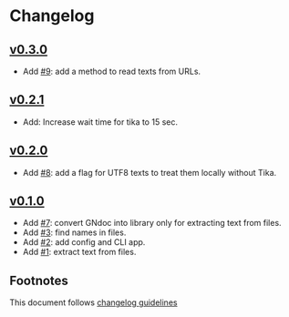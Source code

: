 # Changelog

## [v0.3.0]

- Add [#9]: add a method to read texts from URLs.

## [v0.2.1]

- Add: Increase wait time for tika to 15 sec.

## [v0.2.0]

- Add [#8]: add a flag for UTF8 texts to treat them locally without Tika.

## [v0.1.0]

- Add [#7]: convert GNdoc into library only for extracting text from files.
- Add [#3]: find names in files.
- Add [#2]: add config and CLI app.
- Add [#1]: extract text from files.

## Footnotes

This document follows [changelog guidelines]

[v0.3.0]: https://github.com/gnames/gndoc/compare/v0.2.1...v0.3.0
[v0.2.1]: https://github.com/gnames/gndoc/compare/v0.2.0...v0.2.1
[v0.2.0]: https://github.com/gnames/gndoc/compare/v0.1.0...v0.2.0
[v0.1.0]: https://github.com/gnames/gndoc/tree/v0.1.0

[#10]: https://github.com/gnames/gndoc/issues/10
[#9]: https://github.com/gnames/gndoc/issues/9
[#8]: https://github.com/gnames/gndoc/issues/8
[#7]: https://github.com/gnames/gndoc/issues/7
[#6]: https://github.com/gnames/gndoc/issues/6
[#5]: https://github.com/gnames/gndoc/issues/5
[#4]: https://github.com/gnames/gndoc/issues/4
[#3]: https://github.com/gnames/gndoc/issues/3
[#2]: https://github.com/gnames/gndoc/issues/2
[#1]: https://github.com/gnames/gndoc/issues/1

[changelog guidelines]: https://github.com/olivierlacan/keep-a-changelog
